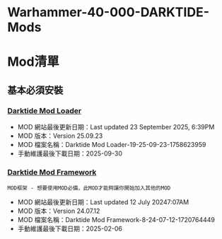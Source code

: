 # Warhammer-40-000-DARKTIDE-Mods


# Mod清單

## 基本必須安裝

### [Darktide Mod Loader](https://www.nexusmods.com/warhammer40kdarktide/mods/19?tab=description)

- MOD 網站最後更新日期：Last updated 23 September 2025, 6:39PM
- MOD 版本：Version 25.09.23
- MOD 檔案名稱：Darktide Mod Loader-19-25-09-23-1758623959
- 手動維護最後下載日期：2025-09-30


### [Darktide Mod Framework](https://www.nexusmods.com/warhammer40kdarktide/mods/8?tab=descriptionn)
    MOD框架 - 想要使用MOD必備，此MOD才能夠讓你開始加入其他的MOD
- MOD 網站最後更新日期：Last updated 12 July 20247:07AM
- MOD 版本：Version 24.07.12
- MOD 檔案名稱：Darktide Mod Framework-8-24-07-12-1720764449
- 手動維護最後下載日期：2025-02-06